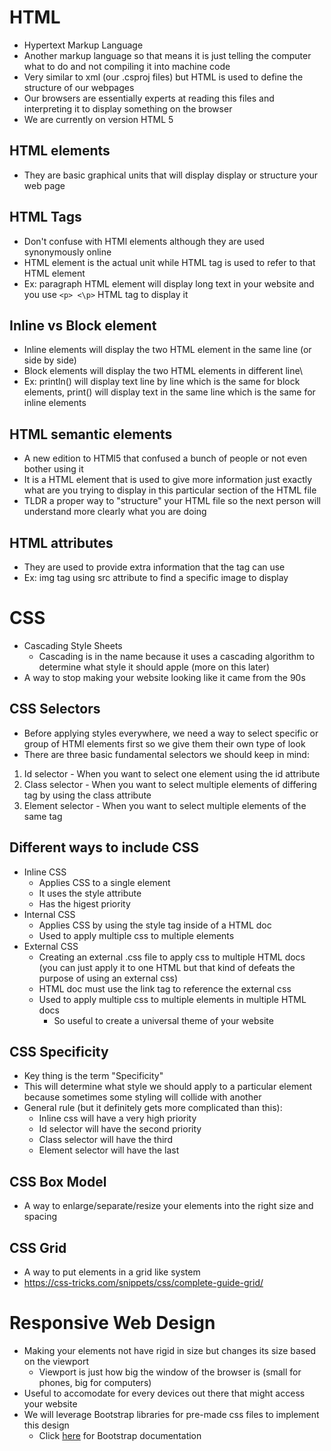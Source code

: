 # HTML
* Hypertext Markup Language
* Another markup language so that means it is just telling the computer what to do and not compiling it into machine code
* Very similar to xml (our .csproj files) but HTML is used to define the structure of our webpages
* Our browsers are essentially experts at reading this files and interpreting it to display something on the browser
* We are currently on version HTML 5

## HTML elements
* They are basic graphical units that will display display or structure your web page

## HTML Tags
* Don't confuse with HTMl elements although they are used synonymously online
* HTML element is the actual unit while HTML tag is used to refer to that HTML element
* Ex: paragraph HTML element will display long text in your website and you use `<p> <\p>` HTML tag to display it

## Inline vs Block element
* Inline elements will display the two HTML element in the same line (or side by side)
* Block elements will display the two HTML elements in different line\
* Ex: println() will display text line by line which is the same for block elements, print() will display text in the same line which is the same for inline elements

## HTML semantic elements
* A new edition to HTMl5 that confused a bunch of people or not even bother using it
* It is a HTML element that is used to give more information just exactly what are you trying to display in this particular section of the HTML file
* TLDR a proper way to "structure" your HTML file so the next person will understand more clearly what you are doing

## HTML attributes
* They are used to provide extra information that the tag can use
* Ex: img tag using src attribute to find a specific image to display

# CSS
* Cascading Style Sheets
    * Cascading is in the name because it uses a cascading algorithm to determine what style it should apple (more on this later)
* A way to stop making your website looking like it came from the 90s

## CSS Selectors
* Before applying styles everywhere, we need a way to select specific or group of HTMl elements first so we give them their own type of look
* There are three basic fundamental selectors we should keep in mind:
1. Id selector - When you want to select one element using the id attribute
2. Class selector - When you want to select multiple elements of differing tag by using the class attribute
3. Element selector - When you want to select multiple elements of the same tag

## Different ways to include CSS
* Inline CSS
    * Applies CSS to a single element
    * It uses the style attribute
    * Has the higest priority
* Internal CSS
    * Applies CSS by using the style tag inside of a HTML doc
    * Used to apply multiple css to multiple elements
* External CSS
    * Creating an external .css file to apply css to multiple HTML docs (you can just apply it to one HTML but that kind of defeats the purpose of using an external css)
    * HTML doc must use the link tag to reference the external css
    * Used to apply multiple css to multiple elements in multiple HTML docs
        * So useful to create a universal theme of your website

## CSS Specificity
* Key thing is the term "Specificity"
* This will determine what style we should apply to a particular element because sometimes some styling will collide with another
* General rule (but it definitely gets more complicated than this): 
    * Inline css will have a very high priority
    * Id selector will have the second priority
    * Class selector will have the third
    * Element selector will have the last

## CSS Box Model
* A way to enlarge/separate/resize your elements into the right size and spacing

## CSS Grid
* A way to put elements in a grid like system
* https://css-tricks.com/snippets/css/complete-guide-grid/

# Responsive Web Design
* Making your elements not have rigid in size but changes its size based on the viewport
    * Viewport is just how big the window of the browser is (small for phones, big for computers)
* Useful to accomodate for every devices out there that might access your website
* We will leverage Bootstrap libraries for pre-made css files to implement this design
    * Click [here](https://getbootstrap.com/docs/5.1/getting-started/introduction/) for Bootstrap documentation